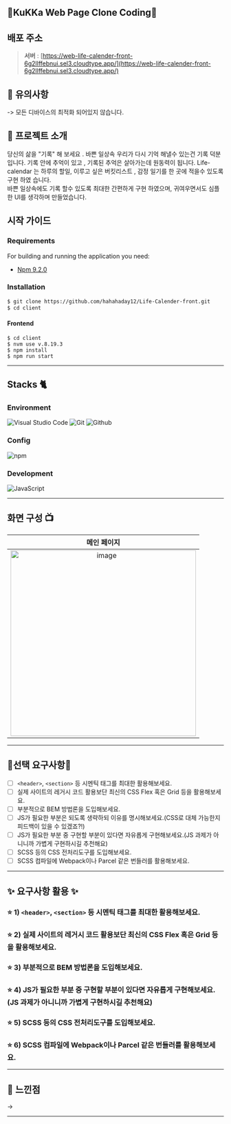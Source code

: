 
## 🌸KuKKa Web Page Clone Coding🌸 

## 배포 주소

> **서버** : [https://web-life-calender-front-6g2llffebnui.sel3.cloudtype.app/](https://web-life-calender-front-6g2llffebnui.sel3.cloudtype.app/)<br>


## 📌 유의사항 
-> 모든 디바이스의 최적화 되어있지 않습니다.


## 📜 프로젝트 소개

당신의 삶을 "기록" 해 보세요 . 
바쁜 일상속 우리가 다시 기억 해낼수 있는건 기록 덕분 입니다. 기록 안에 추억이 있고 , 기록된 추억은 살아가는데 원동력이 됩니다.
Life-calendar 는 하루의 할일, 이루고 싶은 버킷리스트 ,  감정 일기를 한 곳에 적을수 있도록 구현 하였 습니다.  
바쁜 일상속에도 기록 할수 있도록 최대한 간편하게 구현 하였으며, 귀여우면서도 심플한 UI를 생각하며 만들었습니다.  


## 시작 가이드
### Requirements
For building and running the application you need:

- [Npm 9.2.0](https://www.npmjs.com/package/npm/v/9.2.0)


### Installation
``` bash
$ git clone https://github.com/hahahaday12/Life-Calender-front.git
$ cd client
```

#### Frontend
```
$ cd client
$ nvm use v.8.19.3
$ npm install 
$ npm run start
```

---

## Stacks 🐈

### Environment
![Visual Studio Code](https://img.shields.io/badge/Visual%20Studio%20Code-007ACC?style=for-the-badge&logo=Visual%20Studio%20Code&logoColor=white)
![Git](https://img.shields.io/badge/Git-F05032?style=for-the-badge&logo=Git&logoColor=white)
![Github](https://img.shields.io/badge/GitHub-181717?style=for-the-badge&logo=GitHub&logoColor=white)             

### Config
![npm](https://img.shields.io/badge/npm-CB3837?style=for-the-badge&logo=npm&logoColor=white)        

### Development
![JavaScript](https://img.shields.io/badge/JavaScript-F7DF1E?style=for-the-badge&logo=Javascript&logoColor=white)


---
## 화면 구성 📺
| 메인 페이지  | 
| :-------------------------------------------: |
|  <img width="431" alt="image" src="https://user-images.githubusercontent.com/101441685/226154196-6899ba33-80e2-4aae-a7c8-d6190857eaf7.png"> | 

---
## 🎈선택 요구사항🎈

- [ ] `<header>`, `<section>` 등 시멘틱 태그를 최대한 활용해보세요.
- [ ] 실제 사이트의 레거시 코드 활용보단 최신의 CSS Flex 혹은 Grid 등을 활용해보세요.
- [ ] 부분적으로 BEM 방법론을 도입해보세요.
- [ ] JS가 필요한 부분은 되도록 생략하되 이유를 명시해보세요.(CSS로 대체 가능한지 피드백이 있을 수 있겠죠?!)
- [ ] JS가 필요한 부분 중 구현할 부분이 있다면 자유롭게 구현해보세요.(JS 과제가 아니니까 가볍게 구현하시길 추천해요)
- [ ] SCSS 등의 CSS 전처리도구를 도입해보세요.
- [ ] SCSS 컴파일에 Webpack이나 Parcel 같은 번들러를 활용해보세요.

---

## ✨ 요구사항 활용 ✨

### ⭐️ 1) `<header>`, `<section>` 등 시멘틱 태그를 최대한 활용해보세요.




### ⭐️ 2) 실제 사이트의 레거시 코드 활용보단 최신의 CSS Flex 혹은 Grid 등을 활용해보세요.


### ⭐️ 3) 부분적으로 BEM 방법론을 도입해보세요.


### ⭐️ 4) JS가 필요한 부분 중 구현할 부분이 있다면 자유롭게 구현해보세요.(JS 과제가 아니니까 가볍게 구현하시길 추천해요)


### ⭐️ 5) SCSS 등의 CSS 전처리도구를 도입해보세요.



### ⭐️ 6) SCSS 컴파일에 Webpack이나 Parcel 같은 번들러를 활용해보세요.

---


##  🎇 느낀점 

-> 

-------





